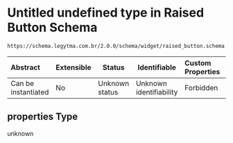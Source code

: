 # Untitled undefined type in Raised Button Schema

```txt
https://schema.legytma.com.br/2.0.0/schema/widget/raised_button.schema.json#/properties
```




| Abstract            | Extensible | Status         | Identifiable            | Custom Properties | Additional Properties | Access Restrictions | Defined In                                                                                       |
| :------------------ | ---------- | -------------- | ----------------------- | :---------------- | --------------------- | ------------------- | ------------------------------------------------------------------------------------------------ |
| Can be instantiated | No         | Unknown status | Unknown identifiability | Forbidden         | Allowed               | none                | [raised_button.schema.json\*](../schema/widget/raised_button.schema.json) |

## properties Type

unknown

